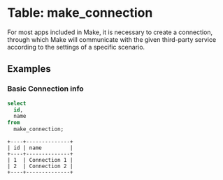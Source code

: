 # Table: make_connection

For most apps included in Make, it is necessary to create a connection, through which Make will communicate with the given third-party service according to the settings of a specific scenario.

## Examples

### Basic Connection info

```sql
select
  id,
  name
from
  make_connection;
```

```
+----+--------------+
| id | name         |
+----+--------------+
| 1  | Connection 1 |
| 2  | Connection 2 |
+----+--------------+
```
